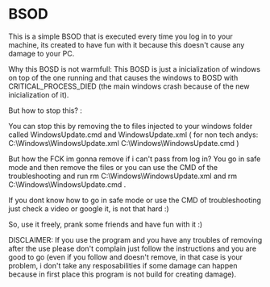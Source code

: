 # BSOD

This is a simple BSOD that is executed every time you log in to your machine, its created to have fun with it because this doesn't cause any damage to your PC.

Why this BOSD is not warmfull:
This BOSD is just a inicialization of windows on top of the one running and that causes the windows to BOSD with CRITICAL_PROCESS_DIED (the main windows crash because of the new inicialization of it).

But how to stop this? :

You can stop this by removing the to files injected to your windows folder called WindowsUpdate.cmd and WindowsUpdate.xml 
(
for non tech andys:
  C:\Windows\WindowsUpdate.xml
  C:\Windows\WindowsUpdate.cmd
)


But how the FCK im gonna remove if i can't pass from log in?
You go in safe mode and then remove the files or you can use the CMD of the troubleshooting and run rm C:\Windows\WindowsUpdate.xml and rm C:\Windows\WindowsUpdate.cmd .

If you dont know how to go in safe mode or use the CMD of troubleshooting just check a video or google it, is not that hard :)

So, use it freely, prank some friends and have fun with it :) 

DISCLAIMER:
If you use the program and you have any troubles of removing after the use please don't complain just follow the instructions and you are good to go (even if you follow and doesn't remove, in that case is your problem, i don't take any resposabilities if some damage can happen because in first place this program is not build for creating damage).
